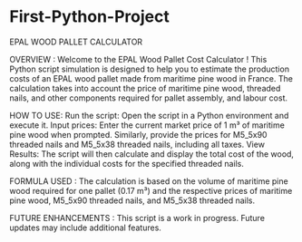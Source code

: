 # First-Python-Project

EPAL WOOD PALLET CALCULATOR

OVERVIEW :
Welcome to the EPAL Wood Pallet Cost Calculator ! This Python script simulation is designed to help you to estimate the production costs of an EPAL wood pallet made from maritime pine wood in France. The calculation takes into account the price of maritime pine wood, threaded nails, and other components required for pallet assembly, and labour cost.

HOW TO USE:
Run the script: Open the script in a Python environment and execute it.
Input prices: Enter the current market price of 1 m³ of maritime pine wood when prompted. Similarly, provide the prices for M5_5x90 threaded nails and M5_5x38 threaded nails, including all taxes.
View Results: The script will then calculate and display the total cost of the wood, along with the individual costs for the specified threaded nails.

FORMULA USED : 
The calculation is based on the volume of maritime pine wood required for one pallet (0.17 m³) and the respective prices of maritime pine wood, M5_5x90 threaded nails, and M5_5x38 threaded nails.

FUTURE ENHANCEMENTS :
This script is a work in progress. Future updates may include additional features.

